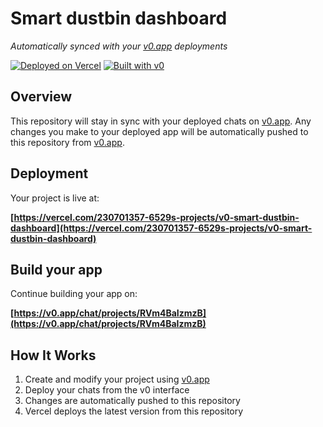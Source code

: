# Smart dustbin dashboard

*Automatically synced with your [v0.app](https://v0.app) deployments*

[![Deployed on Vercel](https://img.shields.io/badge/Deployed%20on-Vercel-black?style=for-the-badge&logo=vercel)](https://vercel.com/230701357-6529s-projects/v0-smart-dustbin-dashboard)
[![Built with v0](https://img.shields.io/badge/Built%20with-v0.app-black?style=for-the-badge)](https://v0.app/chat/projects/RVm4BaIzmzB)

## Overview

This repository will stay in sync with your deployed chats on [v0.app](https://v0.app).
Any changes you make to your deployed app will be automatically pushed to this repository from [v0.app](https://v0.app).

## Deployment

Your project is live at:

**[https://vercel.com/230701357-6529s-projects/v0-smart-dustbin-dashboard](https://vercel.com/230701357-6529s-projects/v0-smart-dustbin-dashboard)**

## Build your app

Continue building your app on:

**[https://v0.app/chat/projects/RVm4BaIzmzB](https://v0.app/chat/projects/RVm4BaIzmzB)**

## How It Works

1. Create and modify your project using [v0.app](https://v0.app)
2. Deploy your chats from the v0 interface
3. Changes are automatically pushed to this repository
4. Vercel deploys the latest version from this repository